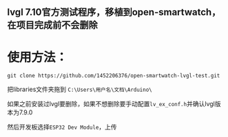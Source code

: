 ## lvgl 7.10官方测试程序，移植到open-smartwatch，在项目完成前不会删除
# 使用方法：

`git clone https://github.com/1452206376/open-smartwatch-lvgl-test.git`

把libraries文件夹拖到 `C:\Users\用户名\文档\Arduino\`

如果之前安装过lvgl要删除，如果不想删除要手动配置`lv_ex_conf.h`并确认lvgl版本为7.9.0

然后开发板选择`ESP32 Dev Module`，上传
